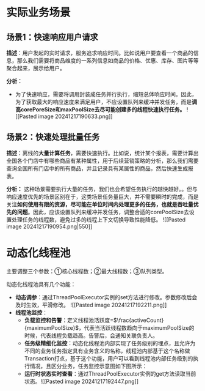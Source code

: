 # 实际业务场景
## **场景1：快速响应用户请求**

**描述**：用户发起的实时请求，服务追求响应时间。比如说用户要查看一个商品的信息，那么我们需要将商品维度的一系列信息如商品的价格、优惠、库存、图片等等聚合起来，展示给用户。

**分析：**
- 为了快速响应，需要将调用封装成任务并行执行，缩短总体响应时间。因此，为了获取最大的响应速度来满足用户，不应设置队列来缓冲并发任务，而是**调高corePoreSize和maxPoolSize去尽可能创建多的线程快速执行任务。**
![[Pasted image 20241217190633.png]]
## **场景2：快速处理批量任务**

**描述**：离线的**大量计算任务**，需要快速执行。比如说，统计某个报表，需要计算出全国各个门店中有哪些商品有某种属性，用于后续营销策略的分析，那么我们需要查询全国所有门店中的所有商品，并且记录具有某属性的商品，然后快速生成报表。

**分析：**
这种场景需要执行大量的任务，我们也会希望任务执行的越快越好。。但与响应速度优先的场景区别在于，这类场景任务量巨大，并不需要瞬时的完成，而是关注**如何使用有限的资源，尽可能在单位时间内处理更多的任务，也就是吞吐量优先的问题**。因此，应该设置队列来缓冲并发任务，调整合适的corePoolSize去设置处理任务的线程数，避免过多的线程上下文切换导致性能降低。
![[Pasted image 20241217190954.png|550]]

# 动态化线程池 
主要调整三个参数：①核心线程数；②最大线程数；③队列类型。

动态化线程池具有几个功能：
- **动态调参**：通过ThreadPoolExecutor实例的set方法进行修改。参数修改后会及时生效，平滑修改。
  ![[Pasted image 20241217192211.png]]
- **线程池监控**：
	- **负载监控和告警**：定义线程池活跃度=$\frac{activeCount}{maximumPoolSize}$，代表当活跃线程数趋向于maximumPoolSize的时候，代表线程负载趋高。告警后，会通知关联负责人。
	- **任务级精细化监控**：动态化线程池内部实现了任务级别的埋点，且允许为不同的业务任务指定具有业务含义的名称，线程池内部基于这个名称做Transaction打点，基于这个功能，用户可以看到线程池内部任务级别的执行情况，且区分业务，任务监控示意图如下图所示：
	- **运行时状态实时查看**：通过ThreadPoolExecutor实例的get方法读取当前状态。![[Pasted image 20241217192447.png]]